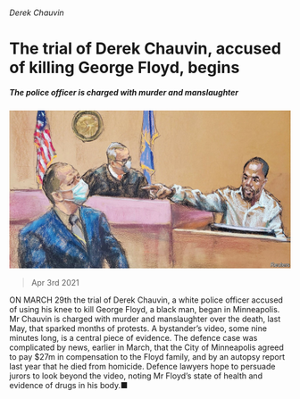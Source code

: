 ###### Derek Chauvin

# The trial of Derek Chauvin, accused of killing George Floyd, begins 

##### The police officer is charged with murder and manslaughter 

![image](images/20210403_USP009_0.jpg) 

> Apr 3rd 2021 

ON MARCH 29th the trial of Derek Chauvin, a white police officer accused of using his knee to kill George Floyd, a black man, began in Minneapolis. Mr Chauvin is charged with murder and manslaughter over the death, last May, that sparked months of protests. A bystander’s video, some nine minutes long, is a central piece of evidence. The defence case was complicated by news, earlier in March, that the City of Minneapolis agreed to pay $27m in compensation to the Floyd family, and by an autopsy report last year that he died from homicide. Defence lawyers hope to persuade jurors to look beyond the video, noting Mr Floyd’s state of health and evidence of drugs in his body.■

